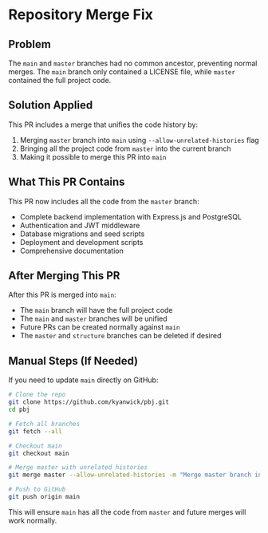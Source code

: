 # Repository Merge Fix

## Problem
The `main` and `master` branches had no common ancestor, preventing normal merges. The `main` branch only contained a LICENSE file, while `master` contained the full project code.

## Solution Applied
This PR includes a merge that unifies the code history by:

1. Merging `master` branch into `main` using `--allow-unrelated-histories` flag
2. Bringing all the project code from `master` into the current branch
3. Making it possible to merge this PR into `main`

## What This PR Contains
This PR now includes all the code from the `master` branch:
- Complete backend implementation with Express.js and PostgreSQL
- Authentication and JWT middleware
- Database migrations and seed scripts
- Deployment and development scripts
- Comprehensive documentation

## After Merging This PR
After this PR is merged into `main`:
- The `main` branch will have the full project code
- The `main` and `master` branches will be unified
- Future PRs can be created normally against `main`
- The `master` and `structure` branches can be deleted if desired

## Manual Steps (If Needed)
If you need to update `main` directly on GitHub:

```bash
# Clone the repo
git clone https://github.com/kyanwick/pbj.git
cd pbj

# Fetch all branches
git fetch --all

# Checkout main
git checkout main

# Merge master with unrelated histories
git merge master --allow-unrelated-histories -m "Merge master branch into main to unify code history"

# Push to GitHub
git push origin main
```

This will ensure `main` has all the code from `master` and future merges will work normally.
